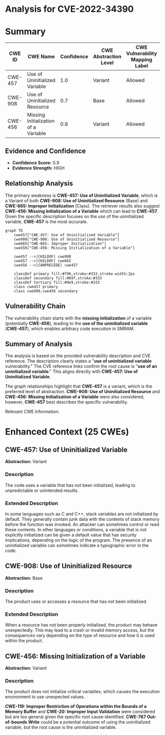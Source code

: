 # Analysis for CVE-2022-34390

# Summary
| CWE ID | CWE Name | Confidence | CWE Abstraction Level | CWE Vulnerability Mapping Label | CWE-Vulnerability Mapping Notes |
|---|---|---|---|---|---|
| CWE-457 | Use of Uninitialized Variable | 1.0 | Variant | Allowed | Primary CWE |
| CWE-908 | Use of Uninitialized Resource | 0.7 | Base | Allowed | Secondary Candidate |
| CWE-456 | Missing Initialization of a Variable | 0.6 | Variant | Allowed | Secondary Candidate |

## Evidence and Confidence

*   **Confidence Score:** 0.9
*   **Evidence Strength:** HIGH

## Relationship Analysis
The primary weakness is **CWE-457: Use of Uninitialized Variable**, which is a Variant of both **CWE-908: Use of Uninitialized Resource** (Base) and **CWE-665: Improper Initialization** (Class). The retriever results also suggest **CWE-456: Missing Initialization of a Variable** which can lead to **CWE-457**. Given the specific description focuses on the *use* of the uninitialized variable, **CWE-457** is the most accurate.

```mermaid
graph TD
    cwe457["CWE-457: Use of Uninitialized Variable"]
    cwe908["CWE-908: Use of Uninitialized Resource"]
    cwe665["CWE-665: Improper Initialization"]
    cwe456["CWE-456: Missing Initialization of a Variable"]

    cwe457 -->|CHILDOF| cwe908
    cwe457 -->|CHILDOF| cwe665
    cwe456 -->|CANPRECEDE| cwe457

    classDef primary fill:#f96,stroke:#333,stroke-width:2px
    classDef secondary fill:#69f,stroke:#333
    classDef tertiary fill:#9e9,stroke:#333
    class cwe457 primary
    class cwe908,cwe456 secondary
```

## Vulnerability Chain
The vulnerability chain starts with the **missing initialization** of a variable (potentially **CWE-456**), leading to the **use of the uninitialized variable** (**CWE-457**), which enables arbitrary code execution in SMRAM.

## Summary of Analysis
The analysis is based on the provided vulnerability description and CVE reference. The description clearly states a "**use of uninitialized variable** vulnerability." The CVE reference links confirm the root cause is "**use of an uninitialized variable**." This aligns directly with **CWE-457: Use of Uninitialized Variable**.

The graph relationships highlight that **CWE-457** is a variant, which is the preferred level of abstraction. **CWE-908: Use of Uninitialized Resource** and **CWE-456: Missing Initialization of a Variable** were also considered, however, **CWE-457** best describes the specific vulnerability.

Relevant CWE Information:

# Enhanced Context (25 CWEs)

## CWE-457: Use of Uninitialized Variable
**Abstraction:** Variant

### Description
The code uses a variable that has not been initialized, leading to unpredictable or unintended results.

### Extended Description
In some languages such as C and C++, stack variables are not initialized by default. They generally contain junk data with the contents of stack memory before the function was invoked. An attacker can sometimes control or read these contents. In other languages or conditions, a variable that is not explicitly initialized can be given a default value that has security implications, depending on the logic of the program. The presence of an uninitialized variable can sometimes indicate a typographic error in the code.

## CWE-908: Use of Uninitialized Resource
**Abstraction:** Base

### Description
The product uses or accesses a resource that has not been initialized.

### Extended Description
When a resource has not been properly initialized, the product may behave unexpectedly. This may lead to a crash or invalid memory access, but the consequences vary depending on the type of resource and how it is used within the product.

## CWE-456: Missing Initialization of a Variable
**Abstraction:** Variant

### Description
The product does not initialize critical variables, which causes the execution environment to use unexpected values.

**CWE-119: Improper Restriction of Operations within the Bounds of a Memory Buffer** and **CWE-20: Improper Input Validation** were considered but are too general given the specific root cause identified. **CWE-787 Out-of-bounds Write** could be a potential outcome of using the uninitialized variable, but the root cause is the uninitialized variable.